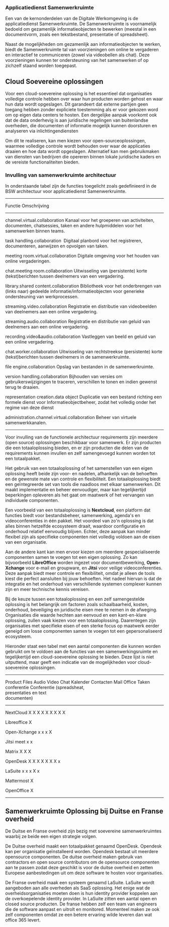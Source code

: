 ### Applicatiedienst Samenwerkruimte

Een van de kernonderdelen van de Digitale Werkomgeving is de
applicatiedienst Samenwerkruimte. De Samenwerkruimte is voornamelijk
bedoeld om gezamenlijk informatieobjecten te bewerken (meestal in een
documentvorm, zoals een tekstbestand, presentatie of spreadsheet).

Naast de mogelijkheden om gezamenlijk aan informatieobjecten te werken,
biedt de Samenwerkruimte tal van voorzieningen om online te vergaderen
en interactief te communiceren (zowel via videobellen als chat). Deze
voorzieningen kunnen ter ondersteuning van het samenwerken of op
zichzelf staand worden toegepast.

## Cloud Soevereine oplossingen 

Voor een cloud-soevereine oplossing is het essentieel dat organisaties
volledige controle hebben over waar hun producten worden gehost en waar
hun data wordt opgeslagen. Dit garandeert dat externe partijen geen
toegang hebben zonder expliciete toestemming als er voor gekozen word om
op eigen data centers te hosten. Een dergelijke aanpak voorkomt ook dat
de data onderhevig is aan juridische regelingen van buitenlandse
overheden, die documenten of informatie mogelijk kunnen doorsturen en
analyseren via inlichtingendiensten

Om dit te realiseren, kan men kiezen voor open-sourceoplossingen,
waarmee volledige controle wordt behouden over waar de applicaties
draaien en hoe data wordt opgeslagen. Alternatief kan men gebruikmaken
van diensten van bedrijven die opereren binnen lokale juridische kaders
en de vereiste functionaliteiten bieden.

### Invulling van samenwerkruimte architectuur

In onderstaande tabel zijn de functies toegelicht zoals gedefinieerd in
de BSW architectuur voor applicatiedienst Samenwerkruimte.

  ------------------------------------------------------------------------------------------------------
  Functie                                        Omschrijving
  ---------------------------------------------- -------------------------------------------------------

  channel.virtual.collaboration                  Kanaal voor het groeperen van activiteiten, documenten,
                                                 chatsessies, taken en andere hulpmiddelen voor het
                                                 samenwerken binnen teams.

  task handling.collaboration                    Digitaal planbord voor het registreren, documenteren,
                                                 aanwijzen en opvolgen van taken.

  meeting room.virtual.collaboration             Digitale omgeving voor het houden van online
                                                 vergaderingen.

  chat.meeting room.collaboration                Uitwisseling van (persistente) korte (tekst)berichten
                                                 tussen deelnemers van een vergadering.

  library.shared content.collaboration           Bibliotheek voor het onderbrengen van (links naar)
                                                 gedeelde informatie/informatieobjecten voor generieke
                                                 ondersteuning van werkprocessen.

  streaming.video.collaboration                  Registratie en distributie van videobeelden van
                                                 deelnemers aan een online vergadering.

  streaming.audio.collaboration                  Registratie en distributie van geluid van deelnemers
                                                 aan een online vergadering.

  recording.video&audio.collaboration            Vastleggen van beeld en geluid van een online
                                                 vergadering.

  chat.worker.collaboration                      Uitwisseling van rechtstreekse (persistente) korte
                                                 (tekst)berichten tussen deelnemers in de
                                                 samenwerkruimte.

  file engine.collaboration                      Opslag van bestanden in de samenwerkruimte.

  version handling.collaboration                 Bijhouden van versies om gebruikerswijzigingen te
                                                 traceren, verschillen te tonen en indien gewenst terug
                                                 te draaien.

  representation creation.data object            Duplicatie van een bestand richting een formele dienst
                                                 voor Informatieobjectbeheer, zodat het volledig onder
                                                 het regime van deze dienst

  administration.channel.virtual.collaboration   Beheer van virtuele samenwerkkanalen.

  ------------------------------------------------------------------------------------------------------

Voor invulling van de functionele architectuur requirements zijn
meerdere (open source) oplossingen beschikbaar voor samenwerk. Er zijn
producten die een totaaloplossing bieden, en er zijn producten die delen
van de requirements kunnen invullen en zelf samengevoegd kunnen worden
tot een totaalpakket.

Het gebruik van een totaaloplossing of het samenstellen van een eigen
oplossing heeft beide zijn voor- en nadelen, afhankelijk van de
behoeften en de gewenste mate van controle en flexibiliteit. Een
totaaloplossing biedt een geïntegreerde set van tools die naadloos met
elkaar samenwerken. Dit maakt implementatie en beheer eenvoudiger, maar
kan tegelijkertijd beperkingen opleveren als het gaat om maatwerk of het
vervangen van individuele componenten.

Een voorbeeld van een totaaloplossing is **Nextcloud**, een platform dat
functies biedt voor bestandsbeheer, samenwerking, agenda\'s en
videoconferenties in één pakket. Het voordeel van zo'n oplossing is dat
alles binnen hetzelfde ecosysteem draait, waardoor configuratie en
onderhoud relatief eenvoudig blijven. Echter, deze aanpak kan minder
flexibel zijn als specifieke componenten niet volledig voldoen aan de
eisen van een organisatie.

Aan de andere kant kan men ervoor kiezen om meerdere gespecialiseerde
componenten samen te voegen tot een eigen oplossing. Zo kan bijvoorbeeld
**LibreOffice** worden ingezet voor documentbewerking, **Open-Xchange**
voor e-mail en groupware, en **Jitsi** voor veilige videoconferenties.
Deze aanpak biedt meer controle en flexibiliteit, omdat je alleen de
tools kiest die perfect aansluiten bij jouw behoeften. Het nadeel
hiervan is dat de integratie en het onderhoud van verschillende systemen
complexer kunnen zijn en meer technische kennis vereisen.

Bij de keuze tussen een totaaloplossing en een zelf samengestelde
oplossing is het belangrijk om factoren zoals schaalbaarheid, kosten,
onderhoud, beveiliging en juridische eisen mee te nemen in de afweging.
Organisaties die waarde hechten aan eenvoud en een kant-en-klare
oplossing, zullen vaak kiezen voor een totaaloplossing. Daarentegen zijn
organisaties met specifieke eisen of een sterke focus op maatwerk eerder
geneigd om losse componenten samen te voegen tot een gepersonaliseerd
ecosysteem.

Hieronder staat een tabel met een aantal componenten die kunnen worden
gebruikt om te voldoen aan de functies van een samenwerkingsruimte en
tegelijkertijd een cloud-soevereine oplossing te bieden. Deze lijst is
niet uitputtend, maar geeft een indicatie van de mogelijkheden voor
cloud-soevereine oplossingen.

  ---------------------------------------------------------------------------------------------------------------

  Product        Files   Audio         Video         Chat   Kalender   Contacten   Mail   Office          Taken
                         conferentie   Conferentie                                        (spreadsheat,   
                                                                                          presentaties en 
                                                                                          text            
                                                                                          documenten)     
  -------------- ------- ------------- ------------- ------ ---------- ----------- ------ --------------- -------

  NextCloud      X       X             X             X      X          X           X      X               X

  Libreoffice                                                                             X               

  Open-Xchange                                              x          x           x                      X

  Jitsi meet             x             x                                                                  

  Matrix                 X             X             X                                                    

  OpenDesk       X                     X             X      X          X           X      X               x

  LaSuite        x       x             x             X                                    x               

  Mattermost                                         X                                                    

  OpenOffice                                                                              X               
  
  ---------------------------------------------------------------------------------------------------------------

## Samenwerkruimte Oplossing bij Duitse en Franse overheid

De Duitse en Franse overheid zijn bezig met soevereine samenwerkruimtes
waarbij ze beide een eigen strategie volgen.

De Duitse overheid maakt een totaalpakket genaamd OpenDesk. Opendesk kan
per organisatie geïnstalleerd worden. Opendesk bestaat uit meerdere
opensource componenten. De duitse overheid maken gebruik van contractors
en open source contributors om de opensource componenten aan te passen
zodat deze geschikt is voor de duitse overheid en zetten Europese
aanbestedingen uit om deze software te hosten voor organisaties.

De Franse overheid maak een systeem genaamd LaSuite. LaSuite wordt
aangeboden aan alle overheden als SaaS oplossing. Het enige wat de
overheidsorganisaties moeten doen is hun identity provider koppelen aan
de overkoepelende identity provider. In LaSuite zitten een aantal open
en closed source producten. De franse hebben zelf een team van engineers
die de software aanpast en uitrolt en monitored. Momenteel maken ze ook
zelf componenten omdat ze een betere ervaring wilde leveren dan wat
office 365 levert.

